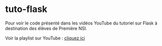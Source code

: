 # tuto-flask

Pour voir le code présenté dans les vidéos YouTube du tutoriel sur Flask à destination des élèves de Première NSI.

Voir la playlist sur YouTube : [cliquez ici](https://youtube.com/playlist?list=PLV1TsfPiCx8PXHsHeJKvSSC8zfi4Kvcfs)
